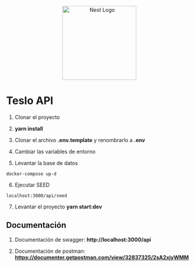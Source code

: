 <p align="center">
  <a href="http://nestjs.com/" target="blank"><img src="https://nestjs.com/img/logo-small.svg" width="200" alt="Nest Logo" /></a>
</p>

# Teslo API

1. Clonar el proyecto

2. **yarn install**

3. Clonar el archivo **.env.template** y renombrarlo a **.env**

4. Cambiar las variables de entorno

5. Levantar la base de datos

```
docker-compose up-d
```

6. Ejecutar SEED

```
localhost:3000/api/seed
```

7. Levantar el proyecto **yarn start:dev**

## Documentación

1. Documentación de swagger: **http://localhost:3000/api**

2. Documentación de postman: **https://documenter.getpostman.com/view/32837325/2sA2xjyWMM**
